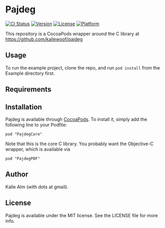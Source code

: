 # Pajdeg

[![CI Status](http://img.shields.io/travis/kallewoof/PajdegCore.svg?style=flat)](https://travis-ci.org/kallewoof/PajdegCore)
[![Version](https://img.shields.io/cocoapods/v/PajdegCore.svg?style=flat)](http://kallewoof.github.io/pajdeg/)
[![License](https://img.shields.io/cocoapods/l/PajdegCore.svg?style=flat)](http://kallewoof.github.io/pajdeg/)
[![Platform](https://img.shields.io/cocoapods/p/PajdegCore.svg?style=flat)](http://kallewoof.github.io/pajdeg/)

This repository is a CocoaPods wrapper around the C library at https://github.com/kallewoof/pajdeg

## Usage

To run the example project, clone the repo, and run `pod install` from the Example directory first.

## Requirements

## Installation

Pajdeg is available through [CocoaPods](http://cocoapods.org). To install
it, simply add the following line to your Podfile:

    pod "PajdegCore"

Note that this is the core C library. You probably want the Objective-C wrapper, which is available via

    pod "PajdegPDF"

## Author

Kalle Alm (with dots at gmail).

## License

Pajdeg is available under the MIT license. See the LICENSE file for more info.

